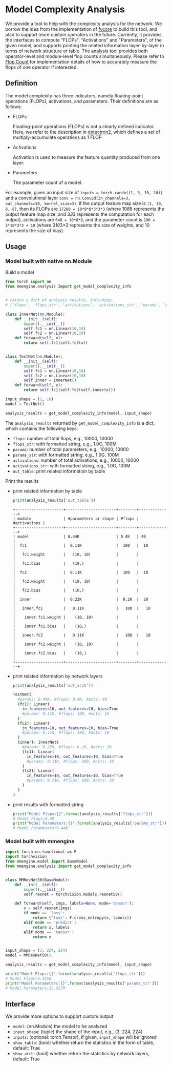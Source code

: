 # Model Complexity Analysis

We provide a tool to help with the complexity analysis for the network. We borrow the idea from the implementation of [fvcore](https://github.com/facebookresearch/fvcore) to build this tool, and plan to support more custom operators in the future. Currently, it provides the interfaces to compute "FLOPs", "Activations" and "Parameters",  of the given model, and supports printing the related information layer-by-layer in terms of network structure or table. The analysis tool provides both operator-level and module-level flop counts simultaneously. Please refer to [Flop Count](https://github.com/facebookresearch/fvcore/blob/main/docs/flop_count.md) for implementation details of how to accurately measure the flops of one operator if interested.

## Definition

The model complexity has three indicators, namely floating-point operations (FLOPs), activations, and parameters. Their definitions are as follows:

- FLOPs

  Floating-point operations (FLOPs) is not a clearly defined indicator. Here, we refer to the description in  [detectron2](https://detectron2.readthedocs.io/en/latest/modules/fvcore.html#fvcore.nn.FlopCountAnalysis), which defines a set of multiply-accumulate operations as 1 FLOP.

- Activations

  Activation is used to measure the feature quantity produced from one layer.

- Parameters

  The parameter count of a model.

For example, given an input size of `inputs = torch.randn((1, 3, 10, 10))` and a convolutional layer `conv = nn.Conv2d(in_channels=3, out_channels=10, kernel_size=3)`, if the output feature map size is `(1, 10, 8, 8)`, then its FLOPs are `17280 = 10*8*8*3*3*3` (where 10*8*8 represents the output feature map size, and 3*3*3 represents the computation for each output), activations are `640 = 10*8*8`, and the parameter count is `280 = 3*10*3*3 + 10` (where 3*10*3*3 represents the size of weights, and 10 represents the size of bias).

## Usage

### Model built with native nn.Module

Build a model

```python
from torch import nn
from mmengine.analysis import get_model_complexity_info


# return a dict of analysis results, including:
# ['flops', 'flops_str', 'activations', 'activations_str', 'params', 'params_str', 'out_table', 'out_arch']

class InnerNet(nn.Module):
    def __init__(self):
        super().__init__()
        self.fc1 = nn.Linear(10,10)
        self.fc2 = nn.Linear(10,10)
    def forward(self, x):
        return self.fc1(self.fc2(x))


class TestNet(nn.Module):
    def __init__(self):
        super().__init__()
        self.fc1 = nn.Linear(10,10)
        self.fc2 = nn.Linear(10,10)
        self.inner = InnerNet()
    def forward(self, x):
        return self.fc1(self.fc2(self.inner(x)))

input_shape = (1, 10)
model = TestNet()

analysis_results = get_model_complexity_info(model, input_shape)
```

The `analysis_results` returned by `get_model_complexity_info` is a dict, which contains the following keys:

- `flops`: number of total flops, e.g., 10000, 10000
- `flops_str`: with formatted string, e.g., 1.0G, 100M
- `params`: number of total parameters, e.g., 10000, 10000
- `params_str`: with formatted string, e.g., 1.0G, 100M
- `activations`: number of total activations, e.g., 10000, 10000
- `activations_str`: with formatted string, e.g., 1.0G, 100M
- `out_table`: print related information by table

Print the results

- print related information by table

  ```python
  print(analysis_results['out_table'])
  ```

  ```text
  +---------------------+----------------------+--------+--------------+
  | module              | #parameters or shape | #flops | #activations |
  +---------------------+----------------------+--------+--------------+
  | model               | 0.44K                | 0.4K   | 40           |
  |  fc1                |  0.11K               |  100   |  10          |
  |   fc1.weight        |   (10, 10)           |        |              |
  |   fc1.bias          |   (10,)              |        |              |
  |  fc2                |  0.11K               |  100   |  10          |
  |   fc2.weight        |   (10, 10)           |        |              |
  |   fc2.bias          |   (10,)              |        |              |
  |  inner              |  0.22K               |  0.2K  |  20          |
  |   inner.fc1         |   0.11K              |   100  |   10         |
  |    inner.fc1.weight |    (10, 10)          |        |              |
  |    inner.fc1.bias   |    (10,)             |        |              |
  |   inner.fc2         |   0.11K              |   100  |   10         |
  |    inner.fc2.weight |    (10, 10)          |        |              |
  |    inner.fc2.bias   |    (10,)             |        |              |
  +---------------------+----------------------+--------+--------------+
  ```

- print related information by network layers

  ```python
  print(analysis_results['out_arch'])
  ```

  ```bash
  TestNet(
    #params: 0.44K, #flops: 0.4K, #acts: 40
    (fc1): Linear(
      in_features=10, out_features=10, bias=True
      #params: 0.11K, #flops: 100, #acts: 10
    )
    (fc2): Linear(
      in_features=10, out_features=10, bias=True
      #params: 0.11K, #flops: 100, #acts: 10
    )
    (inner): InnerNet(
      #params: 0.22K, #flops: 0.2K, #acts: 20
      (fc1): Linear(
        in_features=10, out_features=10, bias=True
        #params: 0.11K, #flops: 100, #acts: 10
      )
      (fc2): Linear(
        in_features=10, out_features=10, bias=True
        #params: 0.11K, #flops: 100, #acts: 10
      )
    )
  )
  ```

- print results with formatted string

  ```python
  print("Model Flops:{}".format(analysis_results['flops_str']))
  # Model Flops:0.4K
  print("Model Parameters:{}".format(analysis_results['params_str']))
  # Model Parameters:0.44K
  ```

### Model built with mmengine

```python
import torch.nn.functional as F
import torchvision
from mmengine.model import BaseModel
from mmengine.analysis import get_model_complexity_info


class MMResNet50(BaseModel):
    def __init__(self):
        super().__init__()
        self.resnet = torchvision.models.resnet50()

    def forward(self, imgs, labels=None, mode='tensor'):
        x = self.resnet(imgs)
        if mode == 'loss':
            return {'loss': F.cross_entropy(x, labels)}
        elif mode == 'predict':
            return x, labels
        elif mode == 'tensor':
            return x


input_shape = (3, 224, 224)
model = MMResNet50()

analysis_results = get_model_complexity_info(model, input_shape)

print("Model Flops:{}".format(analysis_results['flops_str']))
# Model Flops:4.145G
print("Model Parameters:{}".format(analysis_results['params_str']))
# Model Parameters:25.557M
```

## Interface

We provide more options to support custom output

- `model`: (nn.Module) the model to be analyzed
- `input_shape`: (tuple) the shape of the input, e.g., (3, 224, 224)
- `inputs`: (optional: torch.Tensor), if given, `input_shape` will be ignored
- `show_table`: (bool) whether return the statistics in the form of table, default: True
- `show_arch`: (bool) whether return the statistics by network layers,  default: True
